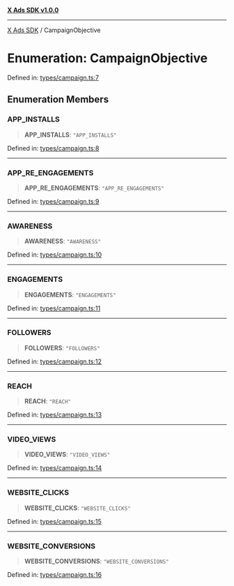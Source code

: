 [**X Ads SDK v1.0.0**](../README.md)

***

[X Ads SDK](../globals.md) / CampaignObjective

# Enumeration: CampaignObjective

Defined in: [types/campaign.ts:7](https://github.com/kage1020/x-ads-sdk/blob/main/src/types/campaign.ts#L7)

## Enumeration Members

### APP\_INSTALLS

> **APP\_INSTALLS**: `"APP_INSTALLS"`

Defined in: [types/campaign.ts:8](https://github.com/kage1020/x-ads-sdk/blob/main/src/types/campaign.ts#L8)

***

### APP\_RE\_ENGAGEMENTS

> **APP\_RE\_ENGAGEMENTS**: `"APP_RE_ENGAGEMENTS"`

Defined in: [types/campaign.ts:9](https://github.com/kage1020/x-ads-sdk/blob/main/src/types/campaign.ts#L9)

***

### AWARENESS

> **AWARENESS**: `"AWARENESS"`

Defined in: [types/campaign.ts:10](https://github.com/kage1020/x-ads-sdk/blob/main/src/types/campaign.ts#L10)

***

### ENGAGEMENTS

> **ENGAGEMENTS**: `"ENGAGEMENTS"`

Defined in: [types/campaign.ts:11](https://github.com/kage1020/x-ads-sdk/blob/main/src/types/campaign.ts#L11)

***

### FOLLOWERS

> **FOLLOWERS**: `"FOLLOWERS"`

Defined in: [types/campaign.ts:12](https://github.com/kage1020/x-ads-sdk/blob/main/src/types/campaign.ts#L12)

***

### REACH

> **REACH**: `"REACH"`

Defined in: [types/campaign.ts:13](https://github.com/kage1020/x-ads-sdk/blob/main/src/types/campaign.ts#L13)

***

### VIDEO\_VIEWS

> **VIDEO\_VIEWS**: `"VIDEO_VIEWS"`

Defined in: [types/campaign.ts:14](https://github.com/kage1020/x-ads-sdk/blob/main/src/types/campaign.ts#L14)

***

### WEBSITE\_CLICKS

> **WEBSITE\_CLICKS**: `"WEBSITE_CLICKS"`

Defined in: [types/campaign.ts:15](https://github.com/kage1020/x-ads-sdk/blob/main/src/types/campaign.ts#L15)

***

### WEBSITE\_CONVERSIONS

> **WEBSITE\_CONVERSIONS**: `"WEBSITE_CONVERSIONS"`

Defined in: [types/campaign.ts:16](https://github.com/kage1020/x-ads-sdk/blob/main/src/types/campaign.ts#L16)
